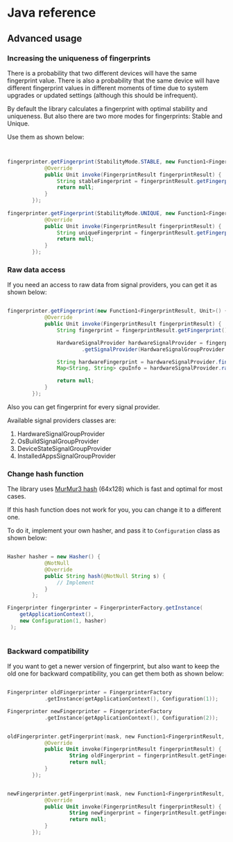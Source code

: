 # Java reference

## Advanced usage

### Increasing the uniqueness of fingerprints

There is a probability that two different devices will have the same fingerprint value. There is also a probability that the same device will have different fingerprint values in different moments of time due to system upgrades or updated settings (although this should be infrequent).

By default the library calculates a fingerprint with optimal stability and uniqueness. But also there are two more modes for fingerprints: Stable and Unique.

Use them as shown below:

```java


fingerprinter.getFingerprint(StabilityMode.STABLE, new Function1<FingerprintResult, Unit>() {
            @Override
            public Unit invoke(FingerprintResult fingerprintResult) {
            	String stableFingerprint = fingerprintResult.getFingerprint();
                return null;
            }
        });
	
fingerprinter.getFingerprint(StabilityMode.UNIQUE, new Function1<FingerprintResult, Unit>() {
            @Override
            public Unit invoke(FingerprintResult fingerprintResult) {
            	String uniqueFingerprint = fingerprintResult.getFingerprint();
                return null;
            }
        });

``` 
 

### Raw data access

If you need an access to raw data from signal providers, you can get it as shown below:

```java

fingerprinter.getFingerprint(new Function1<FingerprintResult, Unit>() {
            @Override
            public Unit invoke(FingerprintResult fingerprintResult) {
                String fingerprint = fingerprintResult.getFingerprint();

                HardwareSignalProvider hardwareSignalProvider = fingerprintResult
                        .getSignalProvider(HardwareSignalGroupProvider::class.java);

                String hardwareFingerprint = hardwareSignalProvider.fingerprint();
                Map<String, String> cpuInfo = hardwareSignalProvider.rawData.getProcCpuInfo();

                return null;
            }
        });

```

Also you can get fingerprint for every signal provider.

Available signal providers classes are:

1. HardwareSignalGroupProvider
2. OsBuildSignalGroupProvider
3. DeviceStateSignalGroupProvider
4. InstalledAppsSignalGroupProvider

### Change hash function


The library uses [MurMur3 hash](https://en.wikipedia.org/wiki/MurmurHash) (64x128) which is fast and optimal for most cases.

If this hash function does not work for you, you can change it to a different one.

To do it, implement your own hasher, and pass it to `Configuration` class as shown below:

``` java

Hasher hasher = new Hasher() {
            @NotNull
            @Override
            public String hash(@NotNull String s) {
                // Implement
            }
        };

Fingerprinter fingerprinter = FingerprinterFactory.getInstance(
	getApplicationContext(),
	new Configuration(1, hasher)
 );



```

 
### Backward compatibility

If you want to get a newer version of fingerprint, but also want to keep the old one for backward compatibility, you can get them both as shown below:


```kotlin

Fingerprinter oldFingerprinter = FingerprinterFactory
			.getInstance(getApplicationContext(), Configuration(1));

Fingerprinter newFingerprinter = FingerprinterFactory
			.getInstance(getApplicationContext(), Configuration(2));


oldFingerprinter.getFingerprint(mask, new Function1<FingerprintResult, Unit>() {
            @Override
            public Unit invoke(FingerprintResult fingerprintResult) {
            		String oldFingerprint = fingerprintResult.getFingerprint();
                	return null;
            }
        });


newFingerprinter.getFingerprint(mask, new Function1<FingerprintResult, Unit>() {
            @Override
            public Unit invoke(FingerprintResult fingerprintResult) {
            		String newFingerprint = fingerprintResult.getFingerprint();
                	return null;
            }
        });


```
